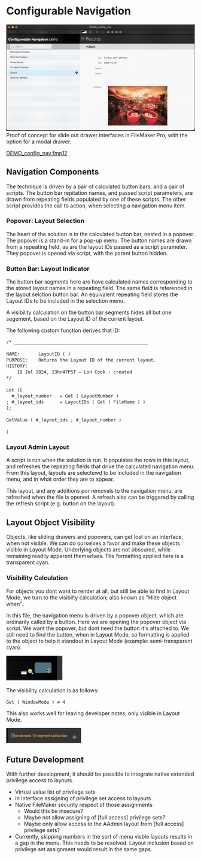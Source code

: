 # Configurable Navigation

![](./screens/DEMO_config_nav.gif)
Proof of concept for slide out drawer interfaces in FileMaker Pro, with the option for a modal drawer.

[DEMO_config_nav.fmp12](DEMO_config_nav.fmp12)


## Navigation Components
The technique is driven by a pair of calculated button bars, and a pair of scripts. The button bar repitation names, and passed script parameters, are drawn from repeating fields populated by one of these scripts. The other script provides the call to action, when selecting a navigation menu item.

### Popover: Layout Selection
The heart of the solution is in the calculated button bar, nested in a popover. The popover is a stand-in for a pop-up menu. The button names are drawn from a repeating field, as are the layout IDs passed as a script parameter. They popover is opened via script, with the parent button hidden.

### Button Bar: Layout Indicator
The button bar segments here are have calculated names corresponding to the stored layout names in a repeating field. The same field is referenced in the layout selction button bar. An equivalent repeating field stores the Layout IDs to be included in the selection menu.

A visibility calculation on the button bar segments hides all but one segement, based on the Layout ID of the current layout.

The following custom function derives that ID:

    /* __________________________________________________

    NAME:	    LayoutID ( )
    PURPOSE:	Returns the Layout ID of the current layout.
    HISTORY:
	    19 Jul 2024, 23hr47PST — Lon Cook : created
    */

    Let ([
	  #_layout_number	= Get ( LayoutNumber )
	; #_layout_ids		= LayoutIDs ( Get ( FileName ) )
	];

    GetValue ( #_layout_ids ; #_layout_number )

    )

### Layout Admin Layout
A script is run when the solution is run. It populates the rows in this layout, and refreshes the repeating fields that drive the calculated navigation menu. From this layout, layouts are selectewd to be included in the navigation menu, and in what order they are to appear.

This layout, and any additions por removals to the navigation menu, are refreshed when the file is opened. A refresh also can be triggered by calling the refresh script (e.g. button on the layout).

## Layout Object Visibility
Objects, like sliding drawers and popovers, can get lost on an interface, when not visible. We can do ourselves a favor and make these objects visible in Layout Mode. Underlying objects are not obscured, while remaining readily apparent themselves. The formatting applied here is a transparent cyan.

### Visibility Calculation
For objects you dont want to render at all, but still be able to find in Layout Mode, we turn to the visibilty calculation; also known as "Hide object when".

In this file, the navigation menu is driven by a popover object, which are ordinarily called by a button. Here we are opening the popover object via script. We want the popover, but dont need the button it's attached to. We still need to find the button, when in Layout Mode, so formatting is applied to the object to help it standout in Layout Mode (example: semi-transparent cyan).

<img src="./screens/visibility_calculation.png" width="150">

The visibility calculation is as follows:

    Get ( WindowMode ) ≠ 4

This also works well for leaving developer notes, only visible in Layout Mode.

<img src="./screens/layout_notes.png" width="200">


## Future Development
With further development, it should be possible to integrate native extended privilege access to layouts.

* Virtual value list of privilege sets
* In interface assigning of privilege set access to layouts
* Native FileMaker security respect of those assignments
    - Would this be insecure?
    - Maybe not allow assigning of [full access] privilege sets?
    - Maybe only allow access to the AAdmin layout from [full access] privilege sets?
* Currently, skipping numbers in the sort of menu visble layouts results in a gap in the menu. This needs to be resolved. Layout inclusion based on privilege set assignment would result in the same gaps.